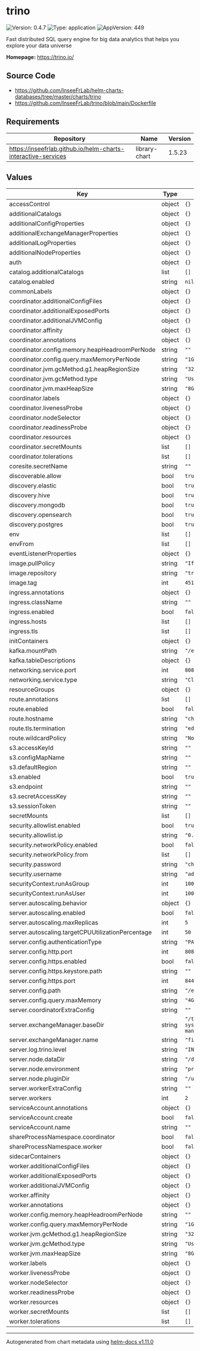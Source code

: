 # trino

![Version: 0.4.7](https://img.shields.io/badge/Version-0.4.7-informational?style=flat-square) ![Type: application](https://img.shields.io/badge/Type-application-informational?style=flat-square) ![AppVersion: 449](https://img.shields.io/badge/AppVersion-449-informational?style=flat-square)

Fast distributed SQL query engine for big data analytics that helps you explore your data universe

**Homepage:** <https://trino.io/>

## Source Code

* <https://github.com/InseeFrLab/helm-charts-databases/tree/master/charts/trino>
* <https://github.com/InseeFrLab/trino/blob/main/Dockerfile>

## Requirements

| Repository | Name | Version |
|------------|------|---------|
| https://inseefrlab.github.io/helm-charts-interactive-services | library-chart | 1.5.23 |

## Values

| Key | Type | Default | Description |
|-----|------|---------|-------------|
| accessControl | object | `{}` |  |
| additionalCatalogs | object | `{}` |  |
| additionalConfigProperties | object | `{}` |  |
| additionalExchangeManagerProperties | object | `{}` |  |
| additionalLogProperties | object | `{}` |  |
| additionalNodeProperties | object | `{}` |  |
| auth | object | `{}` |  |
| catalog.additionalCatalogs | list | `[]` |  |
| catalog.enabled | string | `nil` |  |
| commonLabels | object | `{}` |  |
| coordinator.additionalConfigFiles | object | `{}` |  |
| coordinator.additionalExposedPorts | object | `{}` |  |
| coordinator.additionalJVMConfig | object | `{}` |  |
| coordinator.affinity | object | `{}` |  |
| coordinator.annotations | object | `{}` |  |
| coordinator.config.memory.heapHeadroomPerNode | string | `""` |  |
| coordinator.config.query.maxMemoryPerNode | string | `"1GB"` |  |
| coordinator.jvm.gcMethod.g1.heapRegionSize | string | `"32M"` |  |
| coordinator.jvm.gcMethod.type | string | `"UseG1GC"` |  |
| coordinator.jvm.maxHeapSize | string | `"8G"` |  |
| coordinator.labels | object | `{}` |  |
| coordinator.livenessProbe | object | `{}` |  |
| coordinator.nodeSelector | object | `{}` |  |
| coordinator.readinessProbe | object | `{}` |  |
| coordinator.resources | object | `{}` |  |
| coordinator.secretMounts | list | `[]` |  |
| coordinator.tolerations | list | `[]` |  |
| coresite.secretName | string | `""` |  |
| discoverable.allow | bool | `true` |  |
| discovery.elastic | bool | `true` |  |
| discovery.hive | bool | `true` |  |
| discovery.mongodb | bool | `true` |  |
| discovery.opensearch | bool | `true` |  |
| discovery.postgres | bool | `true` |  |
| env | list | `[]` |  |
| envFrom | list | `[]` |  |
| eventListenerProperties | object | `{}` |  |
| image.pullPolicy | string | `"IfNotPresent"` |  |
| image.repository | string | `"trinodb/trino"` |  |
| image.tag | int | `451` |  |
| ingress.annotations | object | `{}` |  |
| ingress.className | string | `""` |  |
| ingress.enabled | bool | `false` |  |
| ingress.hosts | list | `[]` |  |
| ingress.tls | list | `[]` |  |
| initContainers | object | `{}` |  |
| kafka.mountPath | string | `"/etc/trino/schemas"` |  |
| kafka.tableDescriptions | object | `{}` |  |
| networking.service.port | int | `8080` |  |
| networking.service.type | string | `"ClusterIP"` |  |
| resourceGroups | object | `{}` |  |
| route.annotations | list | `[]` |  |
| route.enabled | bool | `false` |  |
| route.hostname | string | `"chart-example.local"` |  |
| route.tls.termination | string | `"edge"` |  |
| route.wildcardPolicy | string | `"None"` |  |
| s3.accessKeyId | string | `""` |  |
| s3.configMapName | string | `""` |  |
| s3.defaultRegion | string | `""` |  |
| s3.enabled | bool | `true` |  |
| s3.endpoint | string | `""` |  |
| s3.secretAccessKey | string | `""` |  |
| s3.sessionToken | string | `""` |  |
| secretMounts | list | `[]` |  |
| security.allowlist.enabled | bool | `true` |  |
| security.allowlist.ip | string | `"0.0.0.0/0"` |  |
| security.networkPolicy.enabled | bool | `false` |  |
| security.networkPolicy.from | list | `[]` |  |
| security.password | string | `"changeme"` |  |
| security.username | string | `"admin"` |  |
| securityContext.runAsGroup | int | `1000` |  |
| securityContext.runAsUser | int | `1000` |  |
| server.autoscaling.behavior | object | `{}` |  |
| server.autoscaling.enabled | bool | `false` |  |
| server.autoscaling.maxReplicas | int | `5` |  |
| server.autoscaling.targetCPUUtilizationPercentage | int | `50` |  |
| server.config.authenticationType | string | `"PASSWORD"` |  |
| server.config.http.port | int | `8080` |  |
| server.config.https.enabled | bool | `false` |  |
| server.config.https.keystore.path | string | `""` |  |
| server.config.https.port | int | `8443` |  |
| server.config.path | string | `"/etc/trino"` |  |
| server.config.query.maxMemory | string | `"4GB"` |  |
| server.coordinatorExtraConfig | string | `""` |  |
| server.exchangeManager.baseDir | string | `"/tmp/trino-local-file-system-exchange-manager"` |  |
| server.exchangeManager.name | string | `"filesystem"` |  |
| server.log.trino.level | string | `"INFO"` |  |
| server.node.dataDir | string | `"/data/trino"` |  |
| server.node.environment | string | `"production"` |  |
| server.node.pluginDir | string | `"/usr/lib/trino/plugin"` |  |
| server.workerExtraConfig | string | `""` |  |
| server.workers | int | `2` |  |
| serviceAccount.annotations | object | `{}` |  |
| serviceAccount.create | bool | `false` |  |
| serviceAccount.name | string | `""` |  |
| shareProcessNamespace.coordinator | bool | `false` |  |
| shareProcessNamespace.worker | bool | `false` |  |
| sidecarContainers | object | `{}` |  |
| worker.additionalConfigFiles | object | `{}` |  |
| worker.additionalExposedPorts | object | `{}` |  |
| worker.additionalJVMConfig | object | `{}` |  |
| worker.affinity | object | `{}` |  |
| worker.annotations | object | `{}` |  |
| worker.config.memory.heapHeadroomPerNode | string | `""` |  |
| worker.config.query.maxMemoryPerNode | string | `"1GB"` |  |
| worker.jvm.gcMethod.g1.heapRegionSize | string | `"32M"` |  |
| worker.jvm.gcMethod.type | string | `"UseG1GC"` |  |
| worker.jvm.maxHeapSize | string | `"8G"` |  |
| worker.labels | object | `{}` |  |
| worker.livenessProbe | object | `{}` |  |
| worker.nodeSelector | object | `{}` |  |
| worker.readinessProbe | object | `{}` |  |
| worker.resources | object | `{}` |  |
| worker.secretMounts | list | `[]` |  |
| worker.tolerations | list | `[]` |  |

----------------------------------------------
Autogenerated from chart metadata using [helm-docs v1.11.0](https://github.com/norwoodj/helm-docs/releases/v1.11.0)
